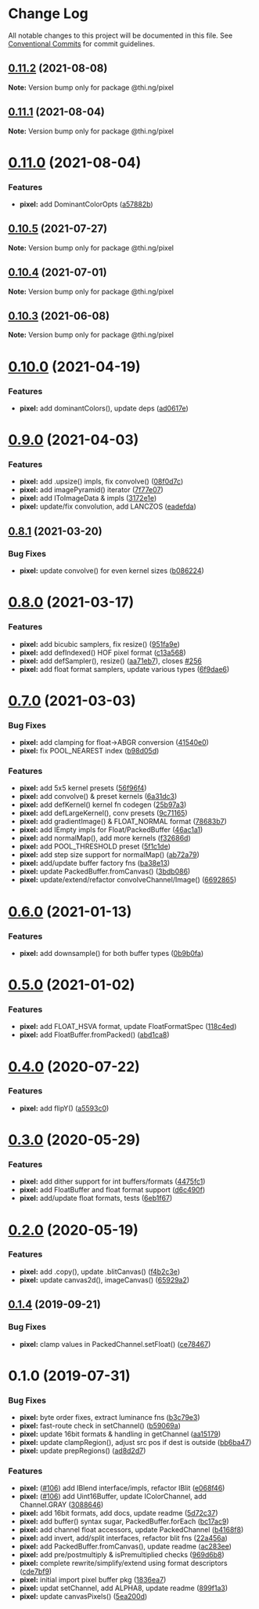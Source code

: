 # Change Log

All notable changes to this project will be documented in this file.
See [Conventional Commits](https://conventionalcommits.org) for commit guidelines.

## [0.11.2](https://github.com/thi-ng/umbrella/compare/@thi.ng/pixel@0.11.1...@thi.ng/pixel@0.11.2) (2021-08-08)

**Note:** Version bump only for package @thi.ng/pixel





## [0.11.1](https://github.com/thi-ng/umbrella/compare/@thi.ng/pixel@0.11.0...@thi.ng/pixel@0.11.1) (2021-08-04)

**Note:** Version bump only for package @thi.ng/pixel





# [0.11.0](https://github.com/thi-ng/umbrella/compare/@thi.ng/pixel@0.10.5...@thi.ng/pixel@0.11.0) (2021-08-04)


### Features

* **pixel:** add DominantColorOpts ([a57882b](https://github.com/thi-ng/umbrella/commit/a57882bbbf2f3520eb5ec849d548fb47c08c3bff))





## [0.10.5](https://github.com/thi-ng/umbrella/compare/@thi.ng/pixel@0.10.4...@thi.ng/pixel@0.10.5) (2021-07-27)

**Note:** Version bump only for package @thi.ng/pixel





## [0.10.4](https://github.com/thi-ng/umbrella/compare/@thi.ng/pixel@0.10.3...@thi.ng/pixel@0.10.4) (2021-07-01)

**Note:** Version bump only for package @thi.ng/pixel





## [0.10.3](https://github.com/thi-ng/umbrella/compare/@thi.ng/pixel@0.10.2...@thi.ng/pixel@0.10.3) (2021-06-08)

**Note:** Version bump only for package @thi.ng/pixel





# [0.10.0](https://github.com/thi-ng/umbrella/compare/@thi.ng/pixel@0.9.0...@thi.ng/pixel@0.10.0) (2021-04-19)


### Features

* **pixel:** add dominantColors(), update deps ([ad0617e](https://github.com/thi-ng/umbrella/commit/ad0617e6ed3077d8d0c1549416afc27df261edc9))





# [0.9.0](https://github.com/thi-ng/umbrella/compare/@thi.ng/pixel@0.8.1...@thi.ng/pixel@0.9.0) (2021-04-03)


### Features

* **pixel:** add .upsize() impls, fix convolve() ([08f0d7c](https://github.com/thi-ng/umbrella/commit/08f0d7c200fa03bc4fb017d3dbc9237581af19ee))
* **pixel:** add imagePyramid() iterator ([7f77e07](https://github.com/thi-ng/umbrella/commit/7f77e07089eca68b5825715c3709312d4374c37a))
* **pixel:** add IToImageData & impls ([3172e1e](https://github.com/thi-ng/umbrella/commit/3172e1eb8582901bddf12281e65df618e4d4f476))
* **pixel:** update/fix convolution, add LANCZOS ([eadefda](https://github.com/thi-ng/umbrella/commit/eadefda5f119ee8453edb3df3109ebcba692b429))





## [0.8.1](https://github.com/thi-ng/umbrella/compare/@thi.ng/pixel@0.8.0...@thi.ng/pixel@0.8.1) (2021-03-20)


### Bug Fixes

* **pixel:** update convolve() for even kernel sizes ([b086224](https://github.com/thi-ng/umbrella/commit/b086224a51c0dd23b4cae1d158c1e1236328d445))





# [0.8.0](https://github.com/thi-ng/umbrella/compare/@thi.ng/pixel@0.7.4...@thi.ng/pixel@0.8.0) (2021-03-17)


### Features

* **pixel:** add bicubic samplers, fix resize() ([951fa9e](https://github.com/thi-ng/umbrella/commit/951fa9e1263db6f165dcaee3c951c09b43e42fef))
* **pixel:** add defIndexed() HOF pixel format ([c13a568](https://github.com/thi-ng/umbrella/commit/c13a5687fac6d08c14d80f380b5c664422b18a3e))
* **pixel:** add defSampler(), resize() ([aa71eb7](https://github.com/thi-ng/umbrella/commit/aa71eb7a2ccf02fa543c68308371143882ae5e5f)), closes [#256](https://github.com/thi-ng/umbrella/issues/256)
* **pixel:** add float format samplers, update various types ([6f9dae6](https://github.com/thi-ng/umbrella/commit/6f9dae6010118e491ed161fa4a5bd40ec4719ad4))





# [0.7.0](https://github.com/thi-ng/umbrella/compare/@thi.ng/pixel@0.6.1...@thi.ng/pixel@0.7.0) (2021-03-03)


### Bug Fixes

* **pixel:** add clamping for float->ABGR conversion ([41540e0](https://github.com/thi-ng/umbrella/commit/41540e085b2261208e44e6f25b327e3371eae2df))
* **pixel:** fix POOL_NEAREST index ([b98d05d](https://github.com/thi-ng/umbrella/commit/b98d05d7827d98d3971bdbcd562735b96fa9b7ec))


### Features

* **pixel:** add 5x5 kernel presets ([56f96f4](https://github.com/thi-ng/umbrella/commit/56f96f4842e6a57087a565a8e5ce82e590da7d66))
* **pixel:** add convolve() & preset kernels ([6a31dc3](https://github.com/thi-ng/umbrella/commit/6a31dc38f3f0ae48853d899420d0fbebcc6b8678))
* **pixel:** add defKernel() kernel fn codegen ([25b97a3](https://github.com/thi-ng/umbrella/commit/25b97a341fa54ee8a82e3083fcb85a8061db8b1f))
* **pixel:** add defLargeKernel(), conv presets ([9c71165](https://github.com/thi-ng/umbrella/commit/9c71165adb71103fa88a5486987f270fecd2f439))
* **pixel:** add gradientImage() & FLOAT_NORMAL format ([78683b7](https://github.com/thi-ng/umbrella/commit/78683b701418bf184b2a1327cfd5e50397d687e0))
* **pixel:** add IEmpty impls for Float/PackedBuffer ([46ac1a1](https://github.com/thi-ng/umbrella/commit/46ac1a1906b256eefab0934efea300c67db7ea28))
* **pixel:** add normalMap(), add more kernels ([f32686d](https://github.com/thi-ng/umbrella/commit/f32686d463ffcb49b37e9b1b811ff5de06b58fed))
* **pixel:** add POOL_THRESHOLD preset ([5f1c1de](https://github.com/thi-ng/umbrella/commit/5f1c1dea87251f8a584cbe94d83784e7e4cc31a5))
* **pixel:** add step size support for normalMap() ([ab72a79](https://github.com/thi-ng/umbrella/commit/ab72a79532baab3f07f53419cb5970e90e97e0dd))
* **pixel:** add/update buffer factory fns ([ba38e13](https://github.com/thi-ng/umbrella/commit/ba38e137c6913d048bb4d678137241ee179d160c))
* **pixel:** update PackedBuffer.fromCanvas() ([3bdb086](https://github.com/thi-ng/umbrella/commit/3bdb0860bcd35a0475e83ebe948847f1ecd42db6))
* **pixel:** update/extend/refactor convolveChannel/Image() ([6692865](https://github.com/thi-ng/umbrella/commit/6692865d5facb75bf667056afa9cfee93ade2da6))





# [0.6.0](https://github.com/thi-ng/umbrella/compare/@thi.ng/pixel@0.5.1...@thi.ng/pixel@0.6.0) (2021-01-13)


### Features

* **pixel:** add downsample() for both buffer types ([0b9b0fa](https://github.com/thi-ng/umbrella/commit/0b9b0fad5ce7edcfaf50be767a73f8cc3fe7ebfe))





# [0.5.0](https://github.com/thi-ng/umbrella/compare/@thi.ng/pixel@0.4.10...@thi.ng/pixel@0.5.0) (2021-01-02)


### Features

* **pixel:** add FLOAT_HSVA format, update FloatFormatSpec ([118c4ed](https://github.com/thi-ng/umbrella/commit/118c4edbacd75249262f26962153f614148cedec))
* **pixel:** add FloatBuffer.fromPacked() ([abd1ca8](https://github.com/thi-ng/umbrella/commit/abd1ca80d455999dd8c3af87d24b4f1905d7806d))





# [0.4.0](https://github.com/thi-ng/umbrella/compare/@thi.ng/pixel@0.3.6...@thi.ng/pixel@0.4.0) (2020-07-22)


### Features

* **pixel:** add flipY() ([a5593c0](https://github.com/thi-ng/umbrella/commit/a5593c06a6ae61eccb9ecbaa4b3828ce0b29fbc0))





# [0.3.0](https://github.com/thi-ng/umbrella/compare/@thi.ng/pixel@0.2.0...@thi.ng/pixel@0.3.0) (2020-05-29)


### Features

* **pixel:** add dither support for int buffers/formats ([4475fc1](https://github.com/thi-ng/umbrella/commit/4475fc14c65029e88a7216519350527fa3d2c3dc))
* **pixel:** add FloatBuffer and float format support ([d6c490f](https://github.com/thi-ng/umbrella/commit/d6c490fb22b3d43f188f85662bb431f59daa7f32))
* **pixel:** add/update float formats, tests ([6eb1f67](https://github.com/thi-ng/umbrella/commit/6eb1f671858c234e53f231ad8af0f07f2a423d96))





# [0.2.0](https://github.com/thi-ng/umbrella/compare/@thi.ng/pixel@0.1.20...@thi.ng/pixel@0.2.0) (2020-05-19)


### Features

* **pixel:** add .copy(), update .blitCanvas() ([f4b2c3e](https://github.com/thi-ng/umbrella/commit/f4b2c3e374b45bd26396e436f3e71e9d3afbc131))
* **pixel:** update canvas2d(), imageCanvas() ([65929a2](https://github.com/thi-ng/umbrella/commit/65929a2ee6be9915e14bf69389520739073af5ee))





## [0.1.4](https://github.com/thi-ng/umbrella/compare/@thi.ng/pixel@0.1.3...@thi.ng/pixel@0.1.4) (2019-09-21)

### Bug Fixes

* **pixel:** clamp values in PackedChannel.setFloat() ([ce78467](https://github.com/thi-ng/umbrella/commit/ce78467))

# 0.1.0 (2019-07-31)

### Bug Fixes

* **pixel:** byte order fixes, extract luminance fns ([b3c79e3](https://github.com/thi-ng/umbrella/commit/b3c79e3))
* **pixel:** fast-route check in setChannel() ([b59069a](https://github.com/thi-ng/umbrella/commit/b59069a))
* **pixel:** update 16bit formats & handling in getChannel ([aa15179](https://github.com/thi-ng/umbrella/commit/aa15179))
* **pixel:** update clampRegion(), adjust src pos if dest is outside ([bb6ba47](https://github.com/thi-ng/umbrella/commit/bb6ba47))
* **pixel:** update prepRegions() ([ad8d2d7](https://github.com/thi-ng/umbrella/commit/ad8d2d7))

### Features

* **pixel:** ([#106](https://github.com/thi-ng/umbrella/issues/106)) add IBlend interface/impls, refactor IBlit ([e068f46](https://github.com/thi-ng/umbrella/commit/e068f46))
* **pixel:** ([#106](https://github.com/thi-ng/umbrella/issues/106)) add Uint16Buffer, update IColorChannel, add Channel.GRAY ([3088646](https://github.com/thi-ng/umbrella/commit/3088646))
* **pixel:** add 16bit formats, add docs, update readme ([5d72c37](https://github.com/thi-ng/umbrella/commit/5d72c37))
* **pixel:** add buffer() syntax sugar, PackedBuffer.forEach ([bc17ac9](https://github.com/thi-ng/umbrella/commit/bc17ac9))
* **pixel:** add channel float accessors, update PackedChannel ([b4168f8](https://github.com/thi-ng/umbrella/commit/b4168f8))
* **pixel:** add invert, add/split interfaces, refactor blit fns ([22a456a](https://github.com/thi-ng/umbrella/commit/22a456a))
* **pixel:** add PackedBuffer.fromCanvas(), update readme ([ac283ee](https://github.com/thi-ng/umbrella/commit/ac283ee))
* **pixel:** add pre/postmultiply & isPremultiplied checks ([969d6b8](https://github.com/thi-ng/umbrella/commit/969d6b8))
* **pixel:** complete rewrite/simplify/extend using format descriptors ([cde7bf9](https://github.com/thi-ng/umbrella/commit/cde7bf9))
* **pixel:** initial import pixel buffer pkg ([1836ea7](https://github.com/thi-ng/umbrella/commit/1836ea7))
* **pixel:** updat setChannel, add ALPHA8, update readme ([899f1a3](https://github.com/thi-ng/umbrella/commit/899f1a3))
* **pixel:** update canvasPixels() ([5ea200d](https://github.com/thi-ng/umbrella/commit/5ea200d))
